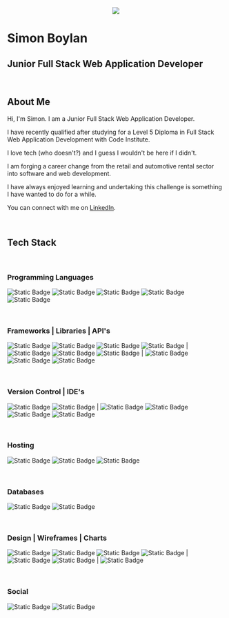 <center>
  <img src="./assets/images/Boderg-neon.png">
</center>


# Simon Boylan

## Junior Full Stack Web Application Developer

<br>

## About Me

Hi, I'm Simon. I am a Junior Full Stack Web Application Developer. 

I have recently qualified after studying for a Level 5 Diploma in Full Stack Web Application Development with Code Institute.

I love tech (who doesn't?) and I guess I wouldn't be here if I didn't.

I am forging a career change from the retail and automotive rental sector into software and web development.

I have always enjoyed learning and undertaking this challenge is something I have wanted to do for a while.

You can connect with me on [LinkedIn](www.linkedin.com/in/simon-boylan).

<br>

## Tech Stack

<br>

### Programming Languages 
![Static Badge](https://img.shields.io/badge/HTML5-%233c3c3c?logo=html5&labelColor=%230d1117) 
![Static Badge](https://img.shields.io/badge/CSS3-%233c3c3c?logo=css3&logoColor=%231572b6&labelColor=%230d1117) 
![Static Badge](https://img.shields.io/badge/JavaScript-%233c3c3c?logo=javascript&labelColor=%230d1117) 
![Static Badge](https://img.shields.io/badge/Python-%233c3c3c?logo=python&labelColor=%230d1117)
![Static Badge](https://img.shields.io/badge/Markdown-%233c3c3c?logo=markdown&labelColor=%230d1117)


<br>

### Frameworks | Libraries | API's
![Static Badge](https://img.shields.io/badge/Bootstrap-%233c3c3c?logo=bootstrap&labelColor=%230d1117)
![Static Badge](https://img.shields.io/badge/Materialize-3c3c3c?logo=Materialize&labelColor=%230d1117)
![Static Badge](https://img.shields.io/badge/Flask-%233c3c3c?logo=Flask&logoColor=white&labelColor=%230d1117)
![Static Badge](https://img.shields.io/badge/Django-3c3c3c?logo=django&labelColor=0d1117)
|
![Static Badge](https://img.shields.io/badge/jQuery-%233c3c3c?logo=jquery&logoColor=%230769ad&labelColor=%230d1117)
![Static Badge](https://img.shields.io/badge/Jinja-3c3c3c?logo=jinja&labelColor=0d1117)
![Static Badge](https://img.shields.io/badge/Font%20Awesome-%233c3c3c?logo=fontawesome&labelColor=%230d1117)
|
![Static Badge](https://img.shields.io/badge/OpenWeatherMap-%233c3c3c?logo=openweathermap&labelColor=%230d1117)
![Static Badge](https://img.shields.io/badge/GoogleMaps-%233c3c3c?logo=googlemaps&labelColor=%230d1117)
![Static Badge](https://img.shields.io/badge/Stripe-%233c3c3c?logo=stripe&labelColor=%230d1117)

<br>

### Version Control | IDE's
![Static Badge](https://img.shields.io/badge/Git-%233c3c3c?logo=git&labelColor=%230d1117)
![Static Badge](https://img.shields.io/badge/GitHub-%233c3c3c?logo=github&labelColor=%230d1117)
|
![Static Badge](https://img.shields.io/badge/VSCode-%233c3c3c?logo=visualstudiocode&logoColor=%23007acc&labelColor=%230d1117)
![Static Badge](https://img.shields.io/badge/Gitpod-3c3c3c?logo=gitpod&labelColor=0d1117)
![Static Badge](https://img.shields.io/badge/CodeAnywhere-3c3c3c?logo=codeanywhere&labelColor=0d1117)
![Static Badge](https://img.shields.io/badge/ReplIt-%233c3c3c?logo=replit&labelColor=%230d1117)

<br>

### Hosting
![Static Badge](https://img.shields.io/badge/GitHubPages-%233c3c3c?logo=githubpages&labelColor=%230d1117)
![Static Badge](https://img.shields.io/badge/Heroku-3c3c3c?logo=Heroku&labelColor=%230d1117)
![Static Badge](https://img.shields.io/badge/AWS%20S3-%233c3c3c?logo=amazons3&logoColor=%23ffffff&labelColor=%230d1117)

<br>

### Databases
![Static Badge](https://img.shields.io/badge/PostgreSql-3c3c3c?logo=PostgreSql&labelColor=%230d1117)
![Static Badge](https://img.shields.io/badge/MongoDB-3c3c3c?logo=MongoDB&labelColor=%230d1117)

<br>

### Design | Wireframes | Charts
![Static Badge](https://img.shields.io/badge/Affinity%20Photo-%233c3c3c?logo=affinity%20photo&logoColor=%23f088ff&labelColor=%230d1117)
![Static Badge](https://img.shields.io/badge/Gimp-%233c3c3c?logo=gimp&logoColor=%235c5543&labelColor=%230d1117)
![Static Badge](https://img.shields.io/badge/Krita-%233c3c3c?logo=krita&labelColor=%230d1117)
![Static Badge](https://img.shields.io/badge/Inkscape-3c3c3c?logo=inkscape&labelColor=0d1117)
|
![Static Badge](https://img.shields.io/badge/Balsamiq-%233c3c3c?logo=balsamiq&labelColor=%230d1117)
![Static Badge](https://img.shields.io/badge/Pencil-%233c3c3c?logo=pencil&labelColor=%230d1117)
|
![Static Badge](https://img.shields.io/badge/Lucid%20Chart-3c3c3c?logo=Lucid%20Chart&labelColor=%230d1117)

<br>

### Social
![Static Badge](https://img.shields.io/badge/LinkedIn-%233c3c3c?logo=linkedin&logoColor=%230a66c2&labelColor=%230d1117)
![Static Badge](https://img.shields.io/badge/Slack-%233c3c3c?logo=slack&logoColor=%234a154b&labelColor=%230d1117)


<!--
**boderg/boderg** is a ✨ _special_ ✨ repository because its `README.md` (this file) appears on your GitHub profile.

Here are some ideas to get you started:

- 🔭 I’m currently working on ...
- 🌱 I’m currently learning ...
- 👯 I’m looking to collaborate on ...
- 🤔 I’m looking for help with ...
- 💬 Ask me about ...
- 📫 How to reach me: ...
- 😄 Pronouns: ...
- ⚡ Fun fact: ...
-->

